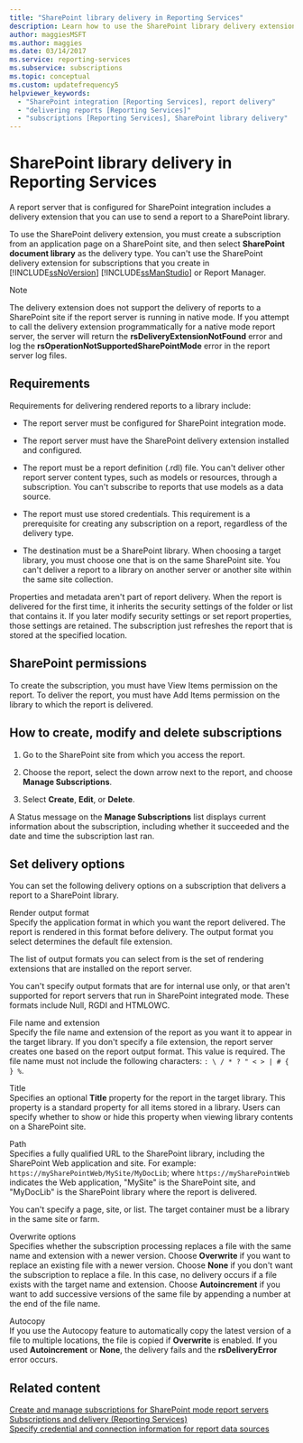 ```yaml
---
title: "SharePoint library delivery in Reporting Services"
description: Learn how to use the SharePoint library delivery extension in Reporting Services by using a subscription from an application page on a SharePoint site.
author: maggiesMSFT
ms.author: maggies
ms.date: 03/14/2017
ms.service: reporting-services
ms.subservice: subscriptions
ms.topic: conceptual
ms.custom: updatefrequency5
helpviewer_keywords:
  - "SharePoint integration [Reporting Services], report delivery"
  - "delivering reports [Reporting Services]"
  - "subscriptions [Reporting Services], SharePoint library delivery"
---
```

# SharePoint library delivery in Reporting Services
  A report server that is configured for SharePoint integration includes a delivery extension that you can use to send a report to a SharePoint library.  
  
 To use the SharePoint delivery extension, you must create a subscription from an application page on a SharePoint site, and then select **SharePoint document library** as the delivery type. You can't use the SharePoint delivery extension for subscriptions that you create in [!INCLUDE[ssNoVersion](../../includes/ssnoversion-md.md)] [!INCLUDE[ssManStudio](../../includes/ssmanstudio-md.md)] or Report Manager.  
  
> [!NOTE]  
>  The delivery extension does not support the delivery of reports to a SharePoint site if the report server is running in native mode. If you attempt to call the delivery extension programmatically for a native mode report server, the server will return the **rsDeliveryExtensionNotFound** error and log the **rsOperationNotSupportedSharePointMode** error in the report server log files.  
  
## Requirements  
 Requirements for delivering rendered reports to a library include:  
  
-   The report server must be configured for SharePoint integration mode.  
  
-   The report server must have the SharePoint delivery extension installed and configured.  
  
-   The report must be a report definition (.rdl) file. You can't deliver other report server content types, such as models or resources, through a subscription. You can't subscribe to reports that use models as a data source.  
  
-   The report must use stored credentials. This requirement is a prerequisite for creating any subscription on a report, regardless of the delivery type.  
  
-   The destination must be a SharePoint library. When choosing a target library, you must choose one that is on the same SharePoint site. You can't deliver a report to a library on another server or another site within the same site collection.  
  
 Properties and metadata aren't part of report delivery. When the report is delivered for the first time, it inherits the security settings of the folder or list that contains it. If you later modify security settings or set report properties, those settings are retained. The subscription just refreshes the report that is stored at the specified location.  
  
## SharePoint permissions  
 To create the subscription, you must have View Items permission on the report. To deliver the report, you must have Add Items permission on the library to which the report is delivered.  
  
## How to create, modify and delete subscriptions  
  
1.  Go to the SharePoint site from which you access the report.  
  
2.  Choose the report, select the down arrow next to the report, and choose **Manage Subscriptions**.  
  
3.  Select **Create**, **Edit**, or **Delete**.  
  
 A Status message on the **Manage Subscriptions** list displays current information about the subscription, including whether it succeeded and the date and time the subscription last ran.  
  
## Set delivery options  
 You can set the following delivery options on a subscription that delivers a report to a SharePoint library.  
  
 Render output format  
 Specify the application format in which you want the report delivered. The report is rendered in this format before delivery. The output format you select determines the default file extension.  
  
 The list of output formats you can select from is the set of rendering extensions that are installed on the report server.  
  
 You can't specify output formats that are for internal use only, or that aren't supported for report servers that run in SharePoint integrated mode. These formats include Null, RGDI and HTMLOWC.  
  
 File name and extension  
 Specify the file name and extension of the report as you want it to appear in the target library. If you don't specify a file extension, the report server creates one based on the report output format. This value is required. The file name must not include the following characters: `: \ / * ? " < > | # { } %`.  
  
 Title  
 Specifies an optional **Title** property for the report in the target library. This property is a standard property for all items stored in a library. Users can specify whether to show or hide this property when viewing library contents on a SharePoint site.  
  
 Path  
 Specifies a fully qualified URL to the SharePoint library, including the SharePoint Web application and site. For example: `https://mySharePointWeb/MySite/MyDocLib`; where `https://mySharePointWeb` indicates the Web application, "MySite" is the SharePoint site, and "MyDocLib" is the SharePoint library where the report is delivered.  
  
 You can't specify a page, site, or list. The target container must be a library in the same site or farm.  
  
 Overwrite options  
 Specifies whether the subscription processing replaces a file with the same name and extension with a newer version. Choose **Overwrite** if you want to replace an existing file with a newer version. Choose **None** if you don't want the subscription to replace a file. In this case, no delivery occurs if a file exists with the target name and extension. Choose **Autoincrement** if you want to add successive versions of the same file by appending a number at the end of the file name.  
  
 Autocopy  
 If you use the Autocopy feature to automatically copy the latest version of a file to multiple locations, the file is copied if **Overwrite** is enabled. If you used **Autoincrement** or **None**, the delivery fails and the **rsDeliveryError** error occurs.  
  
## Related content  
 [Create and manage subscriptions for SharePoint mode report servers](../../reporting-services/subscriptions/create-and-manage-subscriptions-for-sharepoint-mode-report-servers.md)   
 [Subscriptions and delivery &#40;Reporting Services&#41;](../../reporting-services/subscriptions/subscriptions-and-delivery-reporting-services.md)   
 [Specify credential and connection information for report data sources](../../reporting-services/report-data/specify-credential-and-connection-information-for-report-data-sources.md)  
  
  
